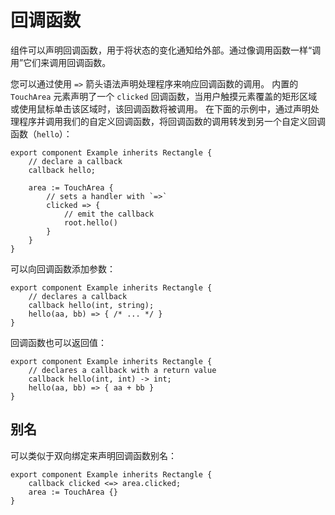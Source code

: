 <!-- Copyright © SixtyFPS GmbH <info@slint.dev> ; SPDX-License-Identifier: MIT -->
# 回调函数

组件可以声明回调函数，用于将状态的变化通知给外部。通过像调用函数一样“调用”它们来调用回调函数。

您可以通过使用 `=>` 箭头语法声明处理程序来响应回调函数的调用。
内置的 `TouchArea` 元素声明了一个 `clicked` 回调函数，当用户触摸元素覆盖的矩形区域或使用鼠标单击该区域时，该回调函数将被调用。
在下面的示例中，通过声明处理程序并调用我们的自定义回调函数，将回调函数的调用转发到另一个自定义回调函数（`hello`）：

```slint,no-preview
export component Example inherits Rectangle {
    // declare a callback
    callback hello;

    area := TouchArea {
        // sets a handler with `=>`
        clicked => {
            // emit the callback
            root.hello()
        }
    }
}
```

可以向回调函数添加参数：

```slint,no-preview
export component Example inherits Rectangle {
    // declares a callback
    callback hello(int, string);
    hello(aa, bb) => { /* ... */ }
}
```

回调函数也可以返回值：

```slint,no-preview
export component Example inherits Rectangle {
    // declares a callback with a return value
    callback hello(int, int) -> int;
    hello(aa, bb) => { aa + bb }
}
```

## 别名

可以类似于双向绑定来声明回调函数别名：

```slint,no-preview
export component Example inherits Rectangle {
    callback clicked <=> area.clicked;
    area := TouchArea {}
}
```
